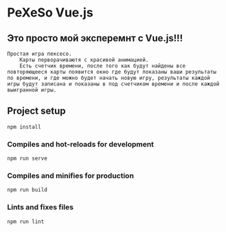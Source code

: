 # PeXeSo Vue.js
## Это просто мой эксперемнт с Vue.js!!!
    Простая игра пексесо.
        Карты перворачиваютя с красивой анимацией.
        Есть счетчик времени, после того как будут найдены все повторяющееся карты появится окно где будут показаны ваши результаты по времени, и где можно будет начать новую игру, результаты каждой игры будут записана и показаны в под счетчиком времени и после каждой выигранной игры.

## Project setup
```
npm install
```

### Compiles and hot-reloads for development
```
npm run serve
```

### Compiles and minifies for production
```
npm run build
```

### Lints and fixes files
```
npm run lint
```
